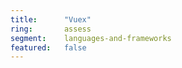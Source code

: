 ```yaml
---
title:      "Vuex"
ring:       assess
segment:    languages-and-frameworks
featured:   false
---
```

